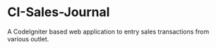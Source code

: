 CI-Sales-Journal
================

A CodeIgniter based web application to entry sales transactions from various outlet.
